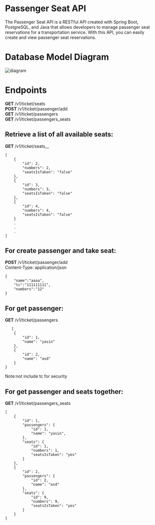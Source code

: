 # Passenger Seat API
The Passenger Seat API is a RESTful API created with Spring Boot, PostgreSQL, and Java that allows developers to manage passenger seat reservations for a transportation service. With this API, you can easily create and view passenger seat reservations.

# Database Model Diagram
![diagram](https://user-images.githubusercontent.com/36985898/220201936-679ab498-8bc2-4449-b70e-8e2993a49e8f.jpg)

# Endpoints
__GET__ /v1/ticket/seats<br>
__POST__ /v1/ticket/passenger/add<br>
__GET__ /v1/ticket/passengers<br>
__GET__ /v1/ticket/passengers_seats<br>
## Retrieve a list of all available seats:

__GET__ /v1/ticket/seats__<br>
```
[
    {
        "id": 2,
        "numbers": 2,
        "seatsIsTaken": "false"
    },
    {
        "id": 3,
        "numbers": 3,
        "seatsIsTaken": "false"
    },
    {
        "id": 4,
        "numbers": 4,
        "seatsIsTaken": "false"
    }
    .
    .
    .
]
```

## For create passenger and take seat:

__POST__ /v1/ticket/passenger/add<br>
Content-Type: application/json
```
{
    "name":"aaaa",
    "tc":"111111111",
    "numbers":"12"
}
```

## For get passenger:
__GET__ /v1/ticket/passengers
```
   [
    {
        "id": 1,
        "name": "yasin"
    },
    {
        "id": 2,
        "name": "asd"
    }
}
```
Note:not include tc for security


## For get passenger and seats together:

__GET__ /v1/ticket/passengers_seats
```
[
    {
        "id": 1,
        "passengers": {
            "id": 1,
            "name": "yasin",
        },
        "seats": {
            "id": 1,
            "numbers": 1,
            "seatsIsTaken": "yes"
        }
    },
    {
        "id": 2,
        "passengers": {
            "id": 2,
            "name": "asd"
        },
        "seats": {
            "id": 9,
            "numbers": 9,
            "seatsIsTaken": "yes"
        }
    }
]
```
